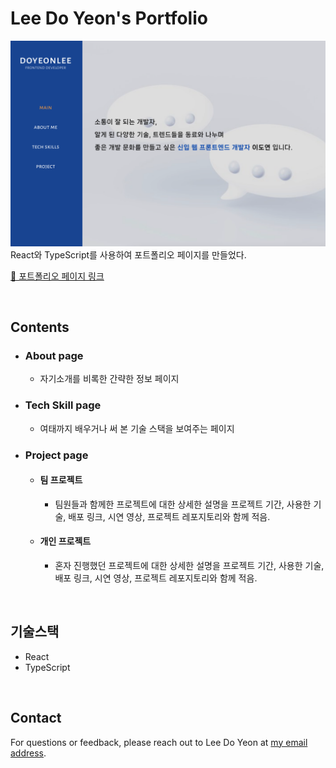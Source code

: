 # Lee Do Yeon's Portfolio

<img  src="src/assets/images/portfolioImage.png">

<br>
React와 TypeScript를 사용하여 포트폴리오 페이지를 만들었다.

<br>

[🔗 포트폴리오 페이지 링크]("https://leedoyeon-portfolio.vercel.app")

<br>

## Contents

- ### About page
  - 자기소개를 비록한 간략한 정보 페이지
- ### Tech Skill page
  - 여태까지 배우거나 써 본 기술 스택을 보여주는 페이지
- ### Project page
  - #### 팀 프로젝트
    - 팀원들과 함께한 프로젝트에 대한 상세한 설명을 프로젝트 기간, 사용한 기술, 배포 링크, 시연 영상, 프로젝트 레포지토리와 함께 적음.
  - #### 개인 프로젝트
    - 혼자 진행했던 프로젝트에 대한 상세한 설명을 프로젝트 기간, 사용한 기술, 배포 링크, 시연 영상, 프로젝트 레포지토리와 함께 적음.

<br>

## 기술스택

- React
- TypeScript

<br>

## Contact

For questions or feedback, please reach out to Lee Do Yeon at [my email address](dlehdus1433@gmail.com).
